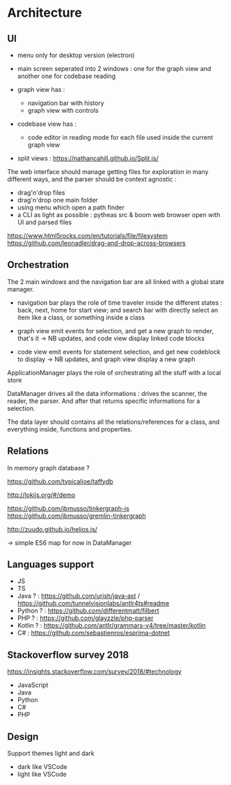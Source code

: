# Architecture

## UI

-   menu only for desktop version (electron)

-   main screen seperated into 2 windows : one for the graph view and another one for codebase reading

-   graph view has :

    -   navigation bar with history
    -   graph view with controls

-   codebase view has :

    -   code editor in reading mode for each file used inside the current graph view

-   split views : https://nathancahill.github.io/Split.js/

The web interface should manage getting files for exploration in many different ways, and the parser should be context agnostic :

-   drag'n'drop files
-   drag'n'drop one main folder
-   using menu which open a path finder
-   a CLI as light as possible : pytheas src & boom web browser open with UI and parsed files

https://www.html5rocks.com/en/tutorials/file/filesystem
https://github.com/leonadler/drag-and-drop-across-browsers

## Orchestration

The 2 main windows and the navigation bar are all linked with a global state manager.

-   navigation bar plays the role of time traveler inside the different states : back, next, home for start view; and search bar with directly select an item like a class, or something inside a class

-   graph view emit events for selection, and get a new graph to render, that's it -> NB updates, and code view display linked code blocks

-   code view emit events for statement selection, and get new codeblock to display -> NB updates, and graph view display a new graph

ApplicationManager plays the role of orchestrating all the stuff with a local store

DataManager drives all the data informations : drives the scanner, the reader, the parser. And after that returns specific informations for a selection.

The data layer should contains all the relations/references for a class, and everything inside, functions and properties.

## Relations

In memory graph database ?

https://github.com/typicaljoe/taffydb

http://lokijs.org/#/demo

https://github.com/jbmusso/tinkergraph-js
https://github.com/jbmusso/gremlin-tinkergraph

http://zuudo.github.io/helios.js/

-> simple ES6 map for now in DataManager

## Languages support

-   JS
-   TS
-   Java ? : https://github.com/urish/java-ast / https://github.com/tunnelvisionlabs/antlr4ts#readme
-   Python ? : https://github.com/differentmatt/filbert
-   PHP ? : https://github.com/glayzzle/php-parser
-   Kotlin ? : https://github.com/antlr/grammars-v4/tree/master/kotlin
-   C# : https://github.com/sebastienros/esprima-dotnet

## Stackoverflow survey 2018

https://insights.stackoverflow.com/survey/2018/#technology

-   JavaScript
-   Java
-   Python
-   C#
-   PHP

## Design

Support themes light and dark

-   dark like VSCode
-   light like VSCode
